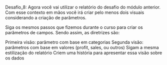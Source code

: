 Desafio_8:
Agora você vai utilizar o relatório do desafio do módulo anterior. Com esse contexto em mãos você irá criar pelo menos dois visuais considerando a criação de parâmetros.

Siga os mesmos passos que fizemos durante o curso para criar os parâmetros de campos. Sendo assim, as diretrizes são:

Primeira visão: parâmetro com base em categorias
Segunda visão: parâmetros com base em valores (profit, sales, ou outros)
Sigam a mesma estilização do relatório
Criem uma história para apresentar essa visão sobre os dados
